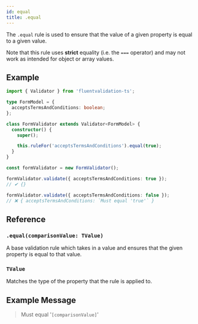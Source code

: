 ```yaml
---
id: equal
title: .equal
---
```


The `.equal` rule is used to ensure that the value of a given property is equal to a given value.

Note that this rule uses **strict** equality (i.e. the `===` operator) and may not work as intended for object or array values.

## Example

```typescript
import { Validator } from 'fluentvalidation-ts';

type FormModel = {
  acceptsTermsAndConditions: boolean;
};

class FormValidator extends Validator<FormModel> {
  constructor() {
    super();

    this.ruleFor('acceptsTermsAndConditions').equal(true);
  }
}

const formValidator = new FormValidator();

formValidator.validate({ acceptsTermsAndConditions: true });
// ✔ {}

formValidator.validate({ acceptsTermsAndConditions: false });
// ❌ { acceptsTermsAndConditions: `Must equal 'true'` }
```

## Reference

### `.equal(comparisonValue: TValue)`

A base validation rule which takes in a value and ensures that the given property is equal to that value.

### `TValue`

Matches the type of the property that the rule is applied to.

## Example Message

> Must equal '`[comparisonValue]`'
